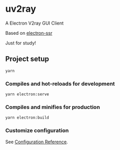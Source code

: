 # uv2ray

A Electron V2ray GUI Client

Based on [electron-ssr](https://github.com/erguotou520/electron-ssr)

Just for study!

## Project setup
```
yarn
```

### Compiles and hot-reloads for development
```
yarn electron:serve
```

### Compiles and minifies for production
```
yarn electron:build
```

### Customize configuration
See [Configuration Reference](https://cli.vuejs.org/config/).
